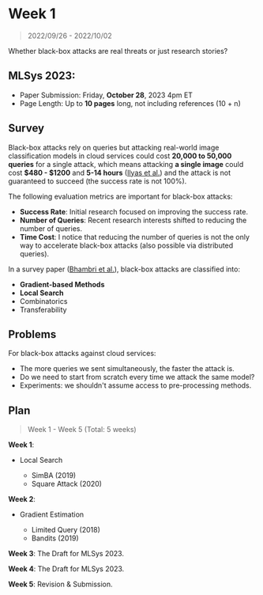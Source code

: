 # Week 1

> 2022/09/26 - 2022/10/02

Whether black-box attacks are real threats or just research stories?

## MLSys 2023:

- Paper Submission: Friday, **October 28**, 2023 4pm ET
- Page Length: Up to **10 pages** long, not including references (10 + n)

## Survey

Black-box attacks rely on queries but attacking real-world image classification models in cloud services could cost **20,000 to 50,000 queries** for a single attack, which means attacking **a single image** could cost **\$480 - $1200** and **5-14 hours** ([Ilyas et al.](https://arxiv.org/abs/1804.08598)) and the attack is not guaranteed to succeed (the success rate is not 100%).

The following evaluation metrics are important for black-box attacks:

- **Success Rate**: Initial research focused on improving the success rate.
- **Number of Queries**: Recent research interests shifted to reducing the number of queries. 
- **Time Cost**: I notice that reducing the number of queries is not the only way to accelerate black-box attacks (also possible via distributed queries).

In a survey paper ([Bhambri et al.](https://arxiv.org/abs/1912.01667)), black-box attacks are classified into:

- **Gradient-based Methods**
- **Local Search**
- Combinatorics
- Transferability

## Problems

For black-box attacks against cloud services:

- The more queries we sent simultaneously, the faster the attack is.
- Do we need to start from scratch every time we attack the same model? 
- Experiments: we shouldn't assume access to pre-processing methods.

## Plan

> Week 1 - Week 5 (Total: 5 weeks)

**Week 1**:

- Local Search

  - SimBA (2019)
  - Square Attack (2020)

**Week 2**:

- Gradient Estimation

    - Limited Query (2018)
    - Bandits (2019)

**Week 3**: The Draft for MLSys 2023.

**Week 4**: The Draft for MLSys 2023.

**Week 5**: Revision & Submission.
